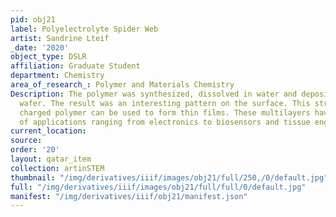 ```yaml
---
pid: obj21
label: Polyelectrolyte Spider Web
artist: Sandrine Lteif
_date: '2020'
object_type: DSLR
affiliation: Graduate Student
department: Chemistry
area_of_research_: Polymer and Materials Chemistry
Description: The polymer was synthesized, dissolved in water and deposited on a silicon
  wafer. The result was an interesting pattern on the surface. This strong positively
  charged polymer can be used to form thin films. These multilayers have a wide range
  of applications ranging from electronics to biosensors and tissue engineering.
current_location: 
source: 
order: '20'
layout: qatar_item
collection: artinSTEM
thumbnail: "/img/derivatives/iiif/images/obj21/full/250,/0/default.jpg"
full: "/img/derivatives/iiif/images/obj21/full/full/0/default.jpg"
manifest: "/img/derivatives/iiif/obj21/manifest.json"
---
```

